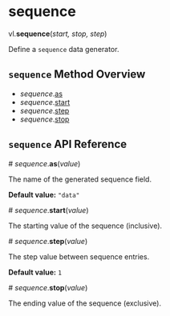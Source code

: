 # sequence

vl.<b>sequence</b>(<em>start, stop, step</em>)

Define a <code>sequence</code> data generator.

## <code>sequence</code> Method Overview

* <em>sequence</em>.<a href="#as">as</a>
* <em>sequence</em>.<a href="#start">start</a>
* <em>sequence</em>.<a href="#step">step</a>
* <em>sequence</em>.<a href="#stop">stop</a>

## <code>sequence</code> API Reference

<a name="as">#</a>
<em>sequence</em>.<b>as</b>(<em>value</em>)

The name of the generated sequence field.

__Default value:__ `"data"`

<a name="start">#</a>
<em>sequence</em>.<b>start</b>(<em>value</em>)

The starting value of the sequence (inclusive).

<a name="step">#</a>
<em>sequence</em>.<b>step</b>(<em>value</em>)

The step value between sequence entries.

__Default value:__ `1`

<a name="stop">#</a>
<em>sequence</em>.<b>stop</b>(<em>value</em>)

The ending value of the sequence (exclusive).

